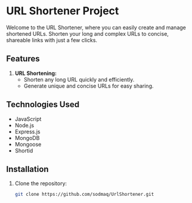 # URL Shortener Project

Welcome to the URL Shortener, where you can easily create and manage shortened URLs. Shorten your long and complex URLs to concise, shareable links with just a few clicks.

## Features

1. **URL Shortening:**
   - Shorten any long URL quickly and efficiently.
   - Generate unique and concise URLs for easy sharing.



## Technologies Used


- JavaScript
- Node.js
- Express.js
- MongoDB
- Mongoose
- Shortid

## Installation

1. Clone the repository:

   ```bash
   git clone https://github.com/sodmaq/UrlShortener.git

